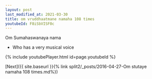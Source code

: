 ```yaml
---
layout: post
last_modified_at: 2021-03-30
title: om vruddhaatmane namaha 108 times
youtubeId: F8iSbVISF0c
---
```

 
 
Om Sumahaswanaya nama 
 
 -  Who has a very musical voice 
 
  
 
  
 
 
 
 
 
 


{% include youtubePlayer.html id=page.youtubeId %}
 
[Next]({{ site.baseurl }}{% link  split2/_posts/2016-04-27-Om stutaye namaha  108 times.md%})
 

